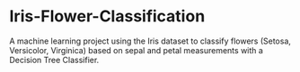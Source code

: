 # Iris-Flower-Classification
A machine learning project using the Iris dataset to classify flowers (Setosa, Versicolor, Virginica) based on sepal and petal measurements with a Decision Tree Classifier.
